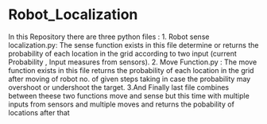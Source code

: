 # Robot_Localization
In this Repository there are three python files : 1. Robot sense localization.py: The sense function exists in this file determine or returns the probability of each location in the grid according to two input (current Probability , Input measures from sensors).
2. Move Function.py : The move function exists in this file returns the probability of each location in the grid after moving of robot no. of given steps taking in case the probability may overshoot or undershoot the target.
3.And Finally last file combines between theese two functions move and sense but this time with multiple inputs from sensors and multiple moves and returns the pobability of locations after that 
